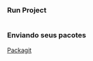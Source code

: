 ### Run Project 
``` shell

```
### Enviando seus pacotes

[Packagit](https://packagist.org/packages/submit)